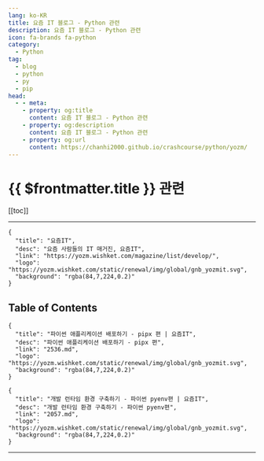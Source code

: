 ```yaml
---
lang: ko-KR
title: 요즘 IT 블로그 - Python 관련
description: 요즘 IT 블로그 - Python 관련
icon: fa-brands fa-python
category: 
  - Python
tag: 
  - blog
  - python
  - py
  - pip
head:
  - - meta:
    - property: og:title
      content: 요즘 IT 블로그 - Python 관련
    - property: og:description
      content: 요즘 IT 블로그 - Python 관련
    - property: og:url
      content: https://chanhi2000.github.io/crashcourse/python/yozm/
---
```


# {{ $frontmatter.title }} 관련

[[toc]]

---

```component VPCard
{
  "title": "요즘IT", 
  "desc": "요즘 사람들의 IT 매거진, 요즘IT", 
  "link": "https://yozm.wishket.com/magazine/list/develop/", 
  "logo": "https://yozm.wishket.com/static/renewal/img/global/gnb_yozmit.svg", 
  "background": "rgba(84,7,224,0.2)"
}
```

## Table of Contents

```component VPCard
{
  "title": "파이썬 애플리케이션 배포하기 - pipx 편 | 요즘IT",
  "desc": "파이썬 애플리케이션 배포하기 - pipx 편",
  "link": "2536.md",
  "logo": "https://yozm.wishket.com/static/renewal/img/global/gnb_yozmit.svg", 
  "background": "rgba(84,7,224,0.2)"
}
```

```component VPCard
{
  "title": "개발 런타임 환경 구축하기 - 파이썬 pyenv편 | 요즘IT",
  "desc": "개발 런타임 환경 구축하기 - 파이썬 pyenv편",
  "link": "2057.md",
  "logo": "https://yozm.wishket.com/static/renewal/img/global/gnb_yozmit.svg", 
  "background": "rgba(84,7,224,0.2)"
}
```


---

<TagLinks />